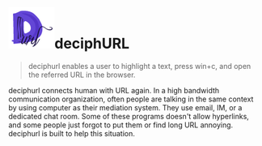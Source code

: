 ![deciphurl Logo](src/icon/deciphurl-small.png)deciphURL
=========

> deciphurl enables a user to highlight a text, press win+c, and open the referred URL in the browser.

deciphurl connects human with URL again. In a high bandwidth communication organization, often people are talking 
in the same context by using computer as their mediation system. They use email, IM, or a dedicated chat room.
Some of these programs doesn't allow hyperlinks, and some people just forgot to put them or find long URL annoying.
deciphurl is built to help this situation.
